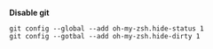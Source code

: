 **Disable git**

```shel
git config --global --add oh-my-zsh.hide-status 1
git config --gotbal --add oh-my-zsh.hide-dirty 1
```
